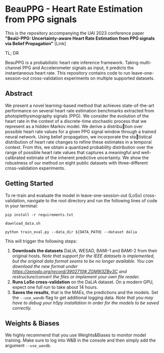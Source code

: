 # BeauPPG - Heart Rate Estimation from PPG signals

This is the repository accompanying the UAI 2023 conference paper **"BeaU-PPG: Uncertainty-aware Heart Rate Estimation from PPG signals via Belief Propagation"** [Link]

TL; DR 

BeauPPG is a probabilistic heart rate inference framework. Taking multi-channel PPG and Accelerometer signals as input, it predicts the instantaneous heart rate. This repository contains code to run leave-one-session-out cross-validation experiments on multiple supported datasets.

## Abstract
 We present a novel learning-based method that achieves state-of-the-art performance on several heart rate estimation benchmarks extracted from photoplethysmography signals (PPG). We consider the evolution of the heart rate in the context of a discrete-time stochastic process that we represent as a hidden Markov model. We derive a distribution over possible heart rate values for a given PPG signal window through a trained neural network. Using belief propagation, we incorporate the statistical distribution of heart rate changes to refine these estimates in a temporal context. From this, we obtain a quantized probability distribution over the range of possible heart rate values that captures a meaningful and well-calibrated estimate of the inherent predictive uncertainty. We show the robustness of our method on eight public datasets with three-different cross-validation experiments.


## Getting Started
To re-train and evaluate the model in leave-one-session-out (LoSo) cross-validation, navigate to the root directory and run the following lines of code in your terminal:

`pip install -r requirements.txt`

 `download_data.sh`

`python train_eval.py --data_dir ${DATA_PATH} --dataset dalia `

This will trigger the following steps:
1. **Downloads the datasets** DaLiA, WESAD, BAMI-1 and BAMI-2 from their original hosts. *Note that support for the IEEE datasets is implemented, but the original data format seems to be no longer available. You can download the new format under https://zenodo.org/record/3902710#.ZGM9l3ZBy3C and restructure/convert the files or implement your own file reader.*
2. **Runs LoSo cross-validation** on the DaLiA dataset. On a modern GPU, expect one full run to take about 14 hours.
3. **Saves the results**, that is the MAEs, the predictions and the models. Set the `--use_wandb` flag to get additional logging data. *Note that you may have to debug your h5py installation in order for the models to be saved correctly.*

## Weights & Biases

We highly recommend that you use Weights&Biases to monitor model training. Make sure to log into W&B in the console and then simply add the argument `--use_wandb`.


